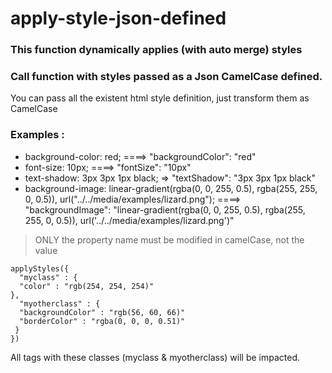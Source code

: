 # apply-style-json-defined

### This function dynamically applies (with auto merge) styles

### Call function with styles passed as a Json CamelCase defined.
You can pass all the existent html style definition, just transform them as CamelCase

### Examples :
- background-color: red; ====> "backgroundColor": "red"
- font-size: 10px; ====> "fontSize": "10px"
- text-shadow: 3px 3px 1px black; => "textShadow": "3px 3px 1px black"
- background-image: linear-gradient(rgba(0, 0, 255, 0.5), rgba(255, 255, 0, 0.5)), url("../../media/examples/lizard.png");   ====> "backgroundImage": "linear-gradient(rgba(0, 0, 255, 0.5), rgba(255, 255, 0, 0.5)), url('../../media/examples/lizard.png')"

> ONLY the property name must be modified in camelCase, not the value

```
applyStyles({
  "myclass" : {
  "color" : "rgb(254, 254, 254)"
},
  "myotherclass" : {
  "backgroundColor" : "rgb(56, 60, 66)"
  "borderColor" : "rgba(0, 0, 0, 0.51)"
 }
})
```
All tags with these classes (myclass & myotherclass) will be impacted.
